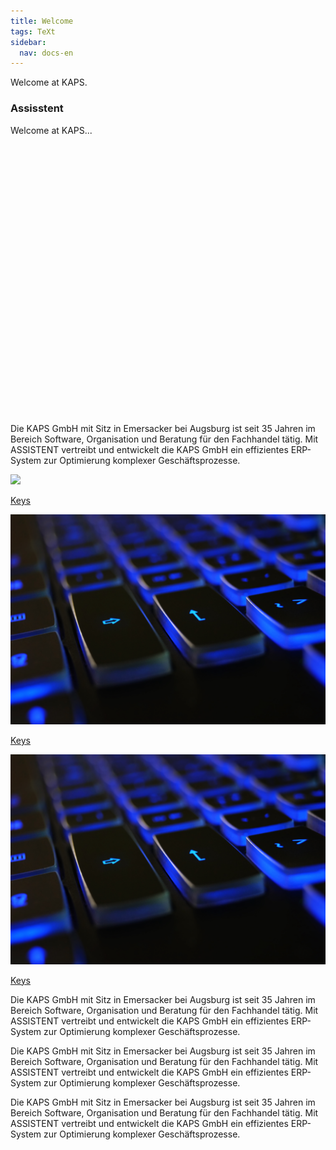 ```yaml
---
title: Welcome
tags: TeXt
sidebar:
  nav: docs-en 
---
```


Welcome at KAPS.

<div class="hero hero--dark" style='height: 500px; background-image: url("/assets/images/keyboard.jpg");'>
  <div class="hero__content">
    <h3>Assisstent</h3>
    <p>Welcome at KAPS...</p>
  </div>
</div>

Die KAPS GmbH mit Sitz in Emersacker bei Augsburg ist seit 35 Jahren im Bereich Software, Organisation und Beratung für den Fachhandel tätig.
Mit ASSISTENT vertreibt und entwickelt die KAPS GmbH ein effizientes ERP-System zur Optimierung komplexer Geschäftsprozesse.

<div class="grid">
<div class="grid grid--p-3">

<div class="cell cell--4">
<div class="card">
  <div class="card__image">
    <img class="image" src="{{site.baseurl}}/assets/images/keyboard.jpg"/>
    <div class="overlay overlay--bottom">
    <a href="https://google.com">
    <p>Keys</p>
    </a>
    </div>
  </div>
</div>
</div>

<div class="cell cell--4">
<div class="card">
  <div class="card__image">
    <img class="image" src="/assets/images/keyboard.jpg"/>
    <div class="overlay overlay--bottom">
    <a href="https://google.com">
    <p>Keys</p>
    </a>
    </div>
  </div>
</div>
</div>

<div class="cell cell--4">
<div class="card">
  <div class="card__image">
    <img class="image" src="/assets/images/keyboard.jpg"/>
    <div class="overlay overlay--bottom">
    <a href="https://google.com">
    <p>Keys</p>
    </a>
    </div>
  </div>
</div>
</div>

</div>
</div>

Die KAPS GmbH mit Sitz in Emersacker bei Augsburg ist seit 35 Jahren im Bereich Software, Organisation und Beratung für den Fachhandel tätig.
Mit ASSISTENT vertreibt und entwickelt die KAPS GmbH ein effizientes ERP-System zur Optimierung komplexer Geschäftsprozesse.

Die KAPS GmbH mit Sitz in Emersacker bei Augsburg ist seit 35 Jahren im Bereich Software, Organisation und Beratung für den Fachhandel tätig.
Mit ASSISTENT vertreibt und entwickelt die KAPS GmbH ein effizientes ERP-System zur Optimierung komplexer Geschäftsprozesse.

Die KAPS GmbH mit Sitz in Emersacker bei Augsburg ist seit 35 Jahren im Bereich Software, Organisation und Beratung für den Fachhandel tätig.
Mit ASSISTENT vertreibt und entwickelt die KAPS GmbH ein effizientes ERP-System zur Optimierung komplexer Geschäftsprozesse.
